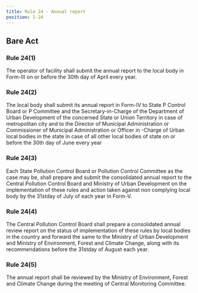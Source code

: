 ```yaml
---
title: Rule 24 - Annual report
position: 1-24
---
```


## Bare Act 

### Rule 24(1) 

The operator of facility shall submit the annual report to the local body in Form-III on or before the 30th day of April every year.

### Rule 24(2) 

The local body shall submit its annual report in Form-IV to State P Control Board or P Committee and the Secretary-in-Charge of the Department of Urban Development of the concerned State or Union Territory in case of metropolitan city and to the Director of Municipal Administration or Commissioner of Municipal Administration or Officer in -Charge of Urban local bodies in the state in case of all other local bodies of state on or before the 30th day of June every year

### Rule 24(3) 

Each State Pollution Control Board or Pollution Control Committee as the case may be, shall prepare and submit the consolidated annual report to the Central Pollution Control Board and Ministry of Urban Development on the implementation of these rules and action taken against non complying local body by the 31stday of July of each year in Form-V.

### Rule 24(4) 

The Central Pollution Control Board shall prepare a consolidated annual review report on the status of implementation of these rules by local bodies in the country and forward the same to the Ministry of Urban Development and Ministry of Environment, Forest and Climate Change, along with its recommendations before the 31stday of August each year.

### Rule 24(5)

The annual report shall be reviewed by the Ministry of Environment, Forest and Climate Change during the meeting of Central Monitoring Committee.
